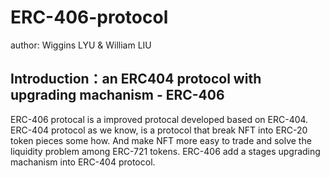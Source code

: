 # ERC-406-protocol
author: Wiggins LYU & William LIU  
## Introduction：an ERC404 protocol with upgrading machanism - ERC-406  

ERC-406 protocal is a improved protocal developed based on ERC-404.  ERC-404 protocol as we know, is a protocol that break NFT into ERC-20 token pieces some how. And make NFT more easy to trade and solve the liquidity problem among ERC-721 tokens. 
ERC-406 add a stages upgrading machanism into ERC-404 protocol. 
